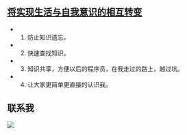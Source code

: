 
##  [将实现生活与自我意识的相互转变](https://runcoding.github.io)
- 1. 防止知识遗忘。
- 2. 快速查找知识。
- 3. 知识共享，方便以后的程序员，在我走过的路上，越过坑。
- 4. 让大家更简单更直接的认识我。 
 
## 联系我
<img  src="http://otter.qiniudn.com/wechat.jpg" style="max-width: 100px;">
